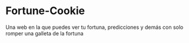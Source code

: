 # Fortune-Cookie
Una web en la que puedes ver tu fortuna, predicciones y demás con solo romper una galleta de la fortuna 
